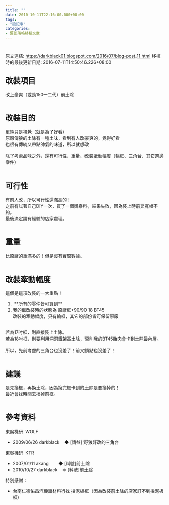 ```yaml
---
title: ""
date: 2010-10-11T22:16:00.000+08:00
tags: 
- "狼記事"
categories:
- 舊部落格移植文章
---
```


# 

原文連結: https://darkblack01.blogspot.com/2016/07/blog-post_11.html
移植時的最後更新日期: 2016-07-11T14:50:46.226+08:00

<h2><span style="font-size: x-large;">改裝項目</span></h2>改上豪爽（或勁150一二代）前土除<br /><br /><h2><span style="font-size: x-large;">改裝目的</span></h2>單純只是視覺（就是為了好看）<br />原廠傳狼的土除有一種土味，看到有人改豪爽的，覺得好看<br />也很有傳統又帶點帥氣的味道，所以就想改<br /><br />除了考慮品味之外，還有可行性、重量、改裝牽動幅度（輪框、三角台、其它週邊零件）<br /><br /><h2><span style="font-size: x-large;">可行性</span></h2>有前人改，所以可行性還滿高的！<br />之前有試著自己DIY一次，買了一個凱泰料，結果失敗，因為裝上時前叉寬幅不夠。<br />最後決定請有經驗的店家處理。<br /><br /><h2><span style="font-size: x-large;">重量</span></h2>比原廠的重滿多的！但是沒有實際數據。<br /><br /><h2><span style="font-size: x-large;">改裝牽動幅度</span></h2>這個是這項改裝的一大重點！<br /><ol><li>&nbsp;**所有的零件皆可買到**</li><li>我的車改裝時的狀態為 原廠框+90/90 18 BT45<br />改裝的牽動幅度，只有輪框，其它的部份皆可保留原廠</li></ol><br />若為17吋框，則直接裝上土除。<br />若為18吋框，則要利用洞洞鐵架高土除，否則我的BT45胎肉會卡到土除最內層。<br /><br />所以，先前考慮的三角台也沒差了！前叉鎖點也沒差了！<br /><br /><h2><span style="font-size: x-large;">建議</span></h2>是先換框，再換土除，因為換完框卡到的土除是要換掉的！<br />最近會找時間去換掉前框。<br /><br /><h2><span style="font-size: x-large;">參考資料</span></h2>東吳機研 &nbsp;WOLF<br /><ul><li>2009/06/26 darkblack &nbsp; &nbsp;◆ [請益] 野狼好改的三角台</li></ul>東吳機研 &nbsp;KTR<br /><ul><li>2007/01/11 akang &nbsp; &nbsp; &nbsp; &nbsp;◆ [料號]前土除</li><li>2010/10/27 darkblack &nbsp; &nbsp;=&gt; [料號]前土除</li></ul>特別感謝：<br /><ul><li>台南仁德佑昌汽機車材料行找 擋泥板框（因為改裝前土除的店家訂不到擋泥板框）</li></ul>
